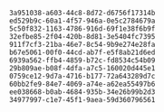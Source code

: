 
                3a951038-a603-44c8-8d72-d6756f17314b
                ed529b9c-60a1-4f57-946a-0e5c2784679a
                5c50f832-1163-4786-916d-69f1e38f6b9f
                32efbe85-2f04-420b-8d81-3e5404fc7395
                911f7cf3-21ba-46e7-8c54-9b9e274e28fa
                b67e5061-00f0-44cd-ab7f-e5f8ab21d6ed
                6939a562-ffb4-4859-b72c-fd8534c54b09
                29b809ae-b08f-4dfa-a7c5-160020d445e1
                0759ce12-9d7a-4716-b177-72a643289d7c
                60bb2fe9-84e7-4069-a74e-a62ea55497b6
                ee038668-b0ab-4684-935b-34e26b99b2d3
                34977997-c1e7-45f1-9aea-59d360796561
                